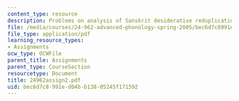 ```yaml
---
content_type: resource
description: Problems on analysis of Sanskrit desiderative reduplication.
file: /media/courses/24-962-advanced-phonology-spring-2005/bec6d7c8991ed04bb13805245f171592_24962assign2.pdf
file_type: application/pdf
learning_resource_types:
- Assignments
ocw_type: OCWFile
parent_title: Assignments
parent_type: CourseSection
resourcetype: Document
title: 24962assign2.pdf
uid: bec6d7c8-991e-d04b-b138-05245f171592
---
```

